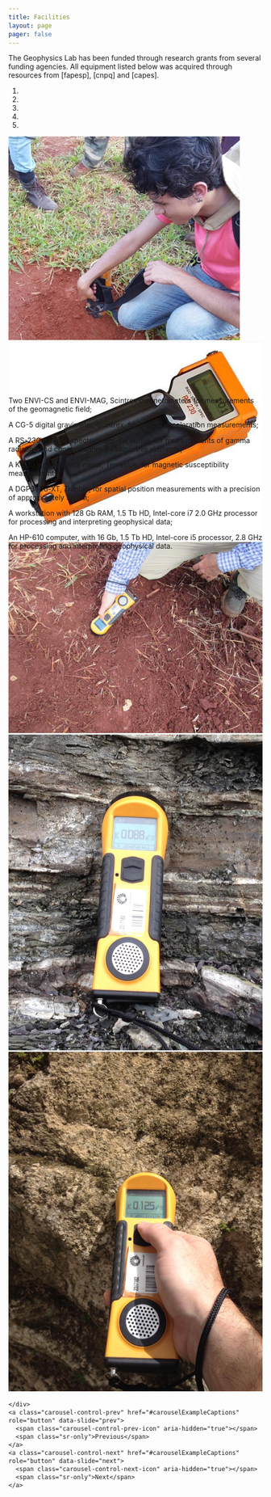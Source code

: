 ```yaml
---
title: Facilities
layout: page
pager: false
---
```


The Geophysics Lab has been funded through research grants from several
funding agencies.
All equipment listed below was acquired through resources from
[fapesp], [cnpq] and [capes].

<!-- Add carousel slide -->
<div class="bd-example">
  <div id="carouselExampleCaptions" class="carousel slide" data-ride="carousel">
    <ol class="carousel-indicators">
      <li data-target="#carouselExampleCaptions" data-slide-to="0" class="active"></li>
      <li data-target="#carouselExampleCaptions" data-slide-to="1"></li>
      <li data-target="#carouselExampleCaptions" data-slide-to="2"></li>
      <li data-target="#carouselExampleCaptions" data-slide-to="3"></li>
      <li data-target="#carouselExampleCaptions" data-slide-to="4"></li>
    </ol>
    <div class="carousel-inner" role="listbox" style=" width:100%; height: 500px !important;">
      <div class="carousel-item active">
        <img class="d-block w-100" src="/images/facilities/gamaespectrometro1.png" />
        <!--<img class="d-block w-100" src="/images/facilities/gamaespectrometro1.png";text=First slide" alt="First slide" />-->
        <!--<div class="carousel-caption d-none d-md-block">-->
          <!--<h5>First slide label</h5>-->
          <!--<p>Nulla vitae elit libero, a pharetra augue mollis interdum.</p>-->
        <!--</div>-->
      </div>
      <div class="carousel-item">
        <img class="d-block w-100" src="/images/facilities/gamaespectrometro2.png" />
        <!--<img class="d-block w-100" src="/images/facilities/gamaespectrometro2.png";text=Second slide" alt="Second slide" />-->
        <!--<div class="carousel-caption d-none d-md-block">-->
          <!--<h5>Second slide label</h5>-->
          <!--<p>Lorem ipsum dolor sit amet, consectetur adipiscing elit.</p>-->
        <!--</div>-->
      </div>
      <div class="carousel-item">
        <img class="d-block w-100" src="/images/facilities/susceptibilimetro-magnetico.png" />
        <!--<img class="d-block w-100" src="/images/facilities/susceptibilimetro-magnetico.png";text=Third slide" alt="Third slide" />-->
        <!--<div class="carousel-caption d-none d-md-block">-->
          <!--<h5>Third slide label</h5>-->
          <!--<p>Praesent commodo cursus magna, vel scelerisque nisl consectetur.</p>-->
        <!--</div>-->
      </div>
      <div class="carousel-item">
        <img class="d-block w-100" src="/images/facilities/susceptibilimetro-magnetico2.jpeg" />
        <!--<img class="d-block w-100" src="/images/facilities/susceptibilimetro-magnetico2.jpeg";text=Fourth slide" alt="Fourth slide" />-->
        <!--<div class="carousel-caption d-none d-md-block">-->
          <!--<h5>Fourth slide label</h5>-->
          <!--<p>Praesent commodo cursus magna, vel scelerisque nisl consectetur.</p>-->
        <!--</div>-->
      </div>
      <div class="carousel-item">
        <img class="d-block w-100" src="/images/facilities/susceptibilimetro-magnetico3.jpeg" />
        <!--<img class="d-block w-100" src="/images/facilities/susceptibilimetro-magnetico3.jpeg";text=Fifth slide" alt="Fifth slide" />-->
        <!--<div class="carousel-caption d-none d-md-block">-->
          <!--<h5>Fifth slide label</h5>-->
          <!--<p>Praesent commodo cursus magna, vel scelerisque nisl consectetur.</p>-->
        <!--</div>-->
      </div>

    </div>
    <a class="carousel-control-prev" href="#carouselExampleCaptions" role="button" data-slide="prev">
      <span class="carousel-control-prev-icon" aria-hidden="true"></span>
      <span class="sr-only">Previous</span>
    </a>
    <a class="carousel-control-next" href="#carouselExampleCaptions" role="button" data-slide="next">
      <span class="carousel-control-next-icon" aria-hidden="true"></span>
      <span class="sr-only">Next</span>
    </a>
  </div>
</div>

<!--Equipament:-->

Two ENVI-CS and ENVI-MAG, Scintrex magnetometers for measurements of the geomagnetic field;

A CG-5 digital gravimeter, Scintrex, for gravity acceleration measurements;

A RS-230 gamma-spectrometer, Terraplus, for measurements of gamma radiation and concentration of radioactive elements;

A KT-10 susceptibility meter, Terraplus, for magnetic susceptibility measurements;

A DGPS Pro-XT, Trimble, for spatial position measurements with a precision of approximately 50 cm;

A workstation with 128 Gb RAM, 1.5 Tb HD, Intel-core i7 2.0 GHz processor for processing and interpreting geophysical data;

An HP-610 computer, with 16 Gb, 1.5 Tb HD, Intel-core i5 processor, 2.8 GHz for processing and interpreting geophysical data.
